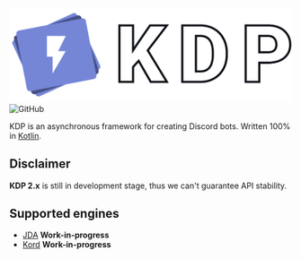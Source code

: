 ![KDP Banner](.github/assets/banner.svg)
![GitHub](https://img.shields.io/github/license/Cubxity/kdp)

KDP is an asynchronous framework for creating Discord bots. Written 100% in [Kotlin](https://kotlinlang.org).

## Disclaimer
**KDP 2.x** is still in development stage, thus we can't guarantee API stability.

## Supported engines
- [JDA](https://github.com/DV8FromTheWorld/JDA) **Work-in-progress**
- [Kord](https://github.com/kordlib/kord) **Work-in-progress**

